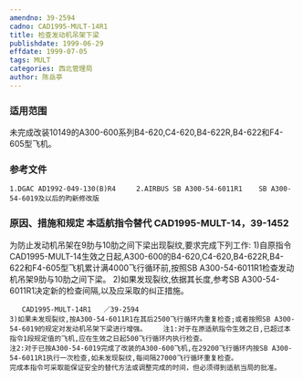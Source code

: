 ```yaml
---
amendno: 39-2594
cadno: CAD1995-MULT-14R1
title: 检查发动机吊架下梁
publishdate: 1999-06-29
effdate: 1999-07-05
tags: MULT
categories: 西北管理局
author: 陈岳亭
---
```


### 适用范围 
未完成改装10149的A300-600系列B4-620,C4-620,B4-622R,B4-622和F4-605型飞机。

<!--more-->
### 参考文件
    1.DGAC AD1992-049-130(B)R4     2.AIRBUS SB A300-54-6011R1    SB A300-54-6019及以后的昀新修改版

### 原因、措施和规定 本适航指令替代 CAD1995-MULT-14，39-1452 
为防止发动机吊架在9肋与10肋之间下梁出现裂纹,要求完成下列工作: 
    1)自原指令CAD1995-MULT-14生效之日起,A300-600的B4-620,C4-620,B4-622R,B4-622和F4-605型飞机累计满4000飞行循环前,按照SB A300-54-6011R1检查发动机吊架9肋与10肋之间下梁。 
    2)如果发现裂纹,依据其长度,参考SB A300-54-6011R1决定新的检查间隔,以及应采取的纠正措施。 

       CAD1995-MULT-14R1   ／39-2594 
    3)如果未发现裂纹,按A300-54-6011R1在其后2500飞行循环内重复检查;或者按照SB A300-54-6019的规定对发动机吊架下梁进行增强。    注1:对于在原适航指令生效之日,已超过本指令1段规定值的飞机,应在生效之日起500飞行循环内执行检查。 
    注2:对于已按A300-54-6019完成了改装的A300-600飞机,在29200飞行循环内按SB A300-54-6011R1执行一次检查,如未发现裂纹,每间隔27000飞行循环重复检查。 
    完成本指令可采取能保证安全的替代方法或调整完成的时间，但必须得到适航当局的批准。
